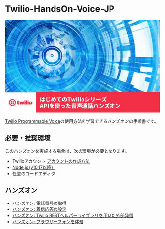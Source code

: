 # Twilio-HandsOn-Voice-JP

![Twilio-HandsOn-Voice-JP](docs/assets/Voice-HandsOn-Header.jpg)

[Twilio Programmable Voice](https://www.twilio.com/ja/voice)の使用方法を学習できるハンズオンの手順書です。

## 必要・推奨環境
このハンズオンを実施する場合は、次の環境が必要となります。

- Twilioアカウント [アカウントの作成方法](https://www.twilio.com/blog/how-to-create-twilio-account-jp)
- [Node.js (v10.17以降）](https://nodejs.org/ja/)
- 任意のコードエディタ

## ハンズオン

- [ハンズオン: 電話番号の取得](docs/01-Get-Phone-Number/00-Overview.md)
- [ハンズオン: 着信応答の設定](docs/02-Respond-To-Incoming-Calls/00-Overview.md)
- [ハンズオン: Twilio RESTヘルパーライブラリを用いた外部発信](docs/03-Make-Outbound-Calls/00-Overview.md)
- [ハンズオン: ブラウザーフォンを体験](docs/04-Experience-Browser-Phone/00-Overview.md)

